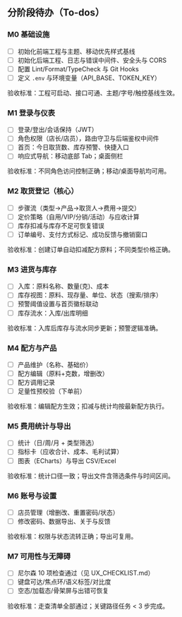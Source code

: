 ## 分阶段待办（To-dos）

### M0 基础设施
- [ ] 初始化前端工程与主题、移动优先样式基线
- [ ] 初始化后端工程、日志与错误中间件、安全头与 CORS
- [ ] 配置 Lint/Format/TypeCheck 与 Git Hooks
- [ ] 定义 `.env` 与环境变量（API_BASE、TOKEN_KEY）

验收标准：工程可启动、接口可通、主题/字号/触控基线生效。

### M1 登录与仪表
- [ ] 登录/登出/会话保持（JWT）
- [ ] 角色权限（店长/店员），路由守卫与后端鉴权中间件
- [ ] 首页：今日取货数、库存预警、快捷入口
- [ ] 响应式导航：移动底部 Tab；桌面侧栏

验收标准：不同角色访问控制正确；移动/桌面导航均可用。

### M2 取货登记（核心）
- [ ] 步骤流（类型→产品→取货人→费用→提交）
- [ ] 定价策略（自用/VIP/分销/活动）与应收计算
- [ ] 库存扣减与库存不足可恢复错误
- [ ] 订单编号、支付方式标记、成功反馈与撤销窗口

验收标准：创建订单自动扣减配方原料；不同类型价格正确。

### M3 进货与库存
- [ ] 入库：原料名称、数量(克)、成本
- [ ] 库存视图：原料、现存量、单位、状态（搜索/排序）
- [ ] 预警阈值设置与首页徽标联动
- [ ] 库存流水：入库/出库明细

验收标准：入库后库存与流水同步更新；预警逻辑准确。

### M4 配方与产品
- [ ] 产品维护（名称、基础价）
- [ ] 配方编辑（原料+克数，增删改）
- [ ] 配方调用记录
- [ ] 足量性预校验（下单前）

验收标准：编辑配方生效；扣减与统计均按最新配方执行。

### M5 费用统计与导出
- [ ] 统计（日/周/月 + 类型筛选）
- [ ] 指标卡（应收合计、成本、毛利试算）
- [ ] 图表（ECharts）与导出 CSV/Excel

验收标准：统计口径一致；导出文件含筛选条件与时间区间。

### M6 账号与设置
- [ ] 店员管理（增删改、重置密码/状态）
- [ ] 修改密码、数据导出、关于与反馈

验收标准：权限与状态流转正确；导出可复用。

### M7 可用性与无障碍
- [ ] 尼尔森 10 项检查通过（见 UX_CHECKLIST.md）
- [ ] 键盘可达/焦点环/语义标签/对比度
- [ ] 空态/加载态/骨架屏与出错可恢复

验收标准：走查清单全部通过；关键路径任务 < 3 步完成。
